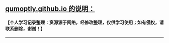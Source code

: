 ## [qumoptly.github.io 的说明：](https://qumoptly.github.io)
#### 【个人学习记录整理：资源源于网络，经修改整理，仅供学习使用；如有侵权，请联系删除，谢谢！】
***
